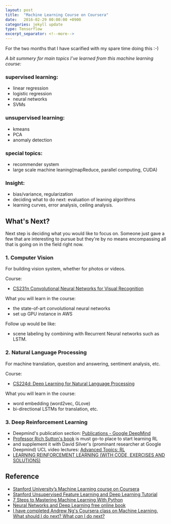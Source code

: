 ```yaml
---
layout: post
title:  "Machine Learning Course on Coursera"
date:   2016-02-29 00:00:00 +0900
categories: jekyll update
type: Tensorflow
excerpt_separator: <!--more-->
---
```

For the two months that I have scarified with my spare time doing this :-)
<!--more-->

*A bit summery for main topics I’ve learned from this machine learning course:*

### supervised learning:
- linear regression
- logistic regression
- neural networks
- SVMs

### unsupervised learning:
- kmeans
- PCA
- anomaly detection

### special topics:
- recommender system
- large scale machine leaning(mapReduce, parallel computing, CUDA)

### Insight:
- bias/variance, regularization
- deciding what to do next: evaluation of leaning algorithms
- learning curves, error analysis, ceiling analysis.


What's Next?
---
Next step is deciding what you would like to focus on.  Someone just gave a few that are interesting to pursue but they're by no means encompassing all that is going on in the field right now.

### 1. Computer Vision

For building vision system, whether for photos or videos.

Course:

- [CS231n Convolutional Neural Networks for Visual Recognition][R6]

What you will learn in the course:

- the state-of-art convolutional neural networks
- set up GPU instance in AWS

Follow up would be like:

- scene labeling by combining with Recurrent Neural networks such as LSTM.

### 2. Natural Language Processing

For machine translation, question and answering, sentiment analysis, etc.

Course:

- [CS224d: Deep Learning for Natural Language Processing][R7]

What you will learn in the course:

- word embedding (word2vec, GLove)
- bi-directional LSTMs for translation, etc.

### 3. Deep Reinforcement Learning

- Deepmind's publication section: [Publications - Google DeepMind][R8]
- [Professor Rich Sutton's book][R9] is must go-to place to start learning RL
- and supplement it with David Silver's (prominant researcher at Google Deepmind) UCL video lectures: [Advanced Topics: RL][R10]
- [LEARNING REINFORCEMENT LEARNING (WITH CODE, EXERCISES AND SOLUTIONS)][R11]


Reference
---
- [Stanford University’s Machine Learning course on Coursera][R1]<br />
- [Stanford Unsupervised Feature Learning and Deep Learning Tutorial][R2]<br />
- [7 Steps to Mastering Machine Learning With Python][R3]<br />
- [Neural Networks and Deep Learning free online book][R4]<br />
- [I have completed Andrew Ng's Coursera class on Machine Learning. What should I do next? What *can* I do next?][R5]


[R1]: https://www.coursera.org/learn/machine-learning/
[R2]: http://ufldl.stanford.edu/tutorial/
[R3]: http://www.kdnuggets.com/2015/11/seven-steps-machine-learning-python.html/2
[R4]: http://neuralnetworksanddeeplearning.com/
[R5]: https://www.quora.com/I-have-completed-Andrew-Ngs-Coursera-class-on-Machine-Learning-What-should-I-do-next-What-*can*-I-do-next
[R6]: http://cs231n.github.io/
[R7]: http://cs224d.stanford.edu/
[R8]: http://deepmind.com/publications.html
[R9]: https://webdocs.cs.ualberta.ca/~sutton/book/ebook/the-book.html
[R10]: http://www0.cs.ucl.ac.uk/staff/d.silver/web/Teaching.html
[R11]: http://www.wildml.com/2016/10/learning-reinforcement-learning/